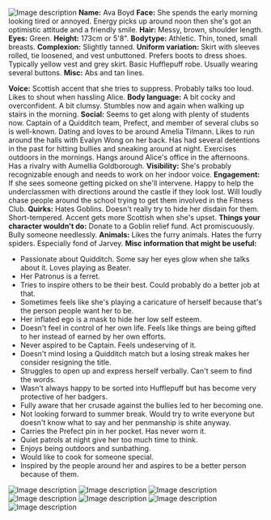 ![Image description](https://i.imgur.com/A5No6HG.png)
**Name:** Ava Boyd
**Face:** She spends the early morning looking tired or annoyed. Energy picks up around noon then she's got an optimistic attitude and a friendly smile.
**Hair:** Messy, brown, shoulder length.
**Eyes:** Green.
**Height:** 173cm or 5'8".
**Bodytype:** Athletic. Thin, toned, small breasts.
**Complexion:** Slightly tanned.
**Uniform variation:** Skirt with sleeves rolled, tie loosened, and vest unbuttoned. Prefers boots to dress shoes. Typically yellow vest and grey skirt. Basic Hufflepuff robe. Usually wearing several buttons.
**Misc:** Abs and tan lines.

**Voice:** Scottish accent that she tries to suppress. Probably talks too loud. Likes to shout when hassling Alice.
**Body language:** A bit cocky and overconfident. A bit clumsy. Stumbles now and again when walking up stairs in the morning.
**Social:** Seems to get along with plenty of students now. Captain of a Quidditch team, Prefect, and member of several clubs so is well-known. Dating and loves to be around Amelia Tilmann. Likes to run around the halls with Evalyn Wong on her back. Has had several detentions in the past for hitting bullies and sneaking around at night. Exercises outdoors in the mornings. Hangs around Alice's office in the afternoons. Has a rivalry with Aumellia Goldborough.
**Visibility:** She's probably recognizable enough and needs to work on her indoor voice.
**Engagement:** If she sees someone getting picked on she'll intervene. Happy to help the underclassmen with directions around the castle if they look lost. Will loudly chase people around the school trying to get them involved in the Fitness Club.
**Quirks:** Hates Goblins. Doesn't really try to hide her disdain for them. Short-tempered. Accent gets more Scottish when she's upset.
**Things your character wouldn't do:** Donate to a Goblin relief fund. Act promiscuously. Bully someone needlessly.
**Animals:** Likes the furry animals. Hates the furry spiders. Especially fond of Jarvey.
**Misc information that might be useful:**
- Passionate about Quidditch. Some say her eyes glow when she talks about it. Loves playing as Beater.
- Her Patronus is a ferret.
- Tries to inspire others to be their best. Could probably do a better job at that.
- Sometimes feels like she's playing a caricature of herself because that's the person people want her to be.
- Her inflated ego is a mask to hide her low self esteem.
- Doesn't feel in control of her own life. Feels like things are being gifted to her instead of earned by her own efforts.
- Never aspired to be Captain. Feels undeserving of it.
- Doesn't mind losing a Quidditch match but a losing streak makes her consider resigning the title.
- Struggles to open up and express herself verbally. Can't seem to find the words.
- Wasn't always happy to be sorted into Hufflepuff but has become very protective of her badgers.
- Fully aware that her crusade against the bullies led to her becoming one.
- Not looking forward to summer break. Would try to write everyone but doesn't know what to say and her penmanship is shite anyway.
- Carries the Prefect pin in her pocket. Has never worn it.
- Quiet patrols at night give her too much time to think.
- Enjoys being outdoors and sunbathing.
- Would like to cook for someone special.
- Inspired by the people around her and aspires to be a better person because of them.

![Image description](https://i.imgur.com/PeBoa4B.png)
![Image description](https://i.imgur.com/nrRsq1u.jpg)
![Image description](https://i.imgur.com/xub3gk8.jpg)
![Image description](https://i.imgur.com/9Ngy8FS.jpg)
![Image description](https://i.imgur.com/niiL3Jb.png)
![Image description](https://i.imgur.com/0hBHSF0.png)
![Image description](https://i.imgur.com/cvxFPt1.jpg)